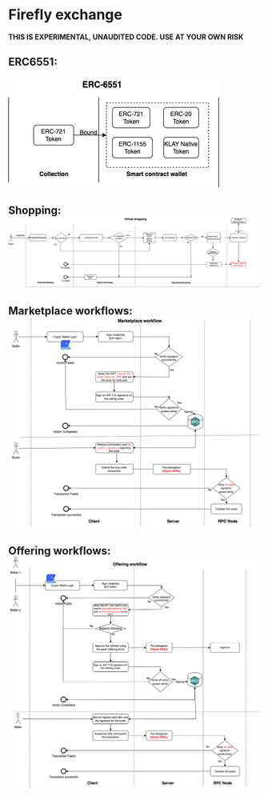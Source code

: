 # Firefly exchange

**THIS IS EXPERIMENTAL, UNAUDITED CODE. USE AT YOUR OWN RISK**

## ERC6551:

![Alt Text](images/erc6551.png)

## Shopping: ![Alt Text](images/shopping.png)

## Marketplace workflows: ![Alt Text](images/marketplace.png)

## Offering workflows: ![Alt Text](images/offering.png)
